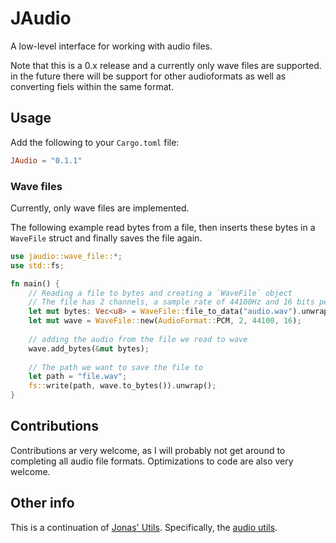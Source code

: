 # JAudio

A low-level interface for working with audio files.

Note that this is a 0.x release and a currently only wave files are supported. in the future there will be support for other audioformats as well as converting fiels within the same format.

## Usage
Add the following to your `Cargo.toml` file:
```toml
JAudio = "0.1.1"
```

### Wave files
Currently, only wave files are implemented.

The following example read bytes from a file, then inserts these bytes in a `WaveFile` struct and finally saves the file
again.
```rust
use jaudio::wave_file::*;
use std::fs;

fn main() {
    // Reading a file to bytes and creating a `WaveFile` object
    // The file has 2 channels, a sample rate of 44100Hz and 16 bits per sample
    let mut bytes: Vec<u8> = WaveFile::file_to_data("audio.wav").unwrap();
    let mut wave = WaveFile::new(AudioFormat::PCM, 2, 44100, 16);
    
    // adding the audio from the file we read to wave
    wave.add_bytes(&mut bytes);
    
    // The path we want to save the file to
    let path = "file.wav";
    fs::write(path, wave.to_bytes()).unwrap();
}
```

## Contributions
Contributions ar very welcome, as I will probably not get around to completing all audio file formats.
Optimizations to code are also very welcome.


## Other info
This is a continuation of [Jonas' Utils](https://github.com/Jomy10/jonas-utils). Specifically, the [audio utils](https://github.com/Jomy10/jonas-utils/tree/master/src/main/java/be/jonaseveraert/util/audio).
